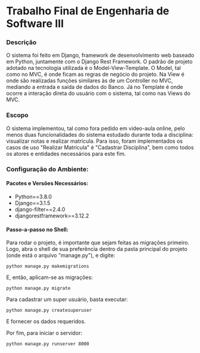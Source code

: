 # Trabalho Final de Engenharia de Software III

### Descrição
  O sistema foi feito em Django, framework de desenvolvimento web baseado em Python, juntamente com o Django Rest Framework. O padrão de projeto adotado na tecnologia utilizada é o Model-View-Template. O Model, tal como no MVC, é onde ficam as regras de negócio do projeto. Na View é onde são realizadas funções similares às de um Controller no MVC, mediando a entrada e saída de dados do Banco. Já no Template é onde ocorre a interação direta do usuário com o sistema, tal como nas Views do MVC.

### Escopo
  O sistema implementou, tal como fora pedido em video-aula online, pelo menos duas funcionalidades do sistema estudado durante toda a disciplina: visualizar notas e realizar matrícula. Para isso, foram implementados os casos de uso "Realizar Matrícula" é "Cadastrar Disciplina", bem como todos os atores e entidades necessários para este fim.
  
### Configuração do Ambiente: 
#### Pacotes e Versões Necessários:
- Python==3.8.0
- Django==3.1.5
- django-filter==2.4.0
- djangorestframework==3.12.2

#### Passo-a-passo no Shell:
Para rodar o projeto, é importante que sejam feitas as migrações primeiro. Logo, abra o shell de sua preferência dentro da pasta principal do projeto (onde está o arquivo "manage.py"), e digite:
```
python manage.py makemigrations
```

E, então, aplicam-se as migrações:
```
python manage.py migrate
```

Para cadastrar um super usuário, basta executar:
```
python manage.py createsuperuser
```

E fornecer os dados requeridos.

Por fim, para iniciar o servidor:
```
python manage.py runserver 8000
```
